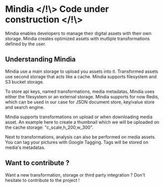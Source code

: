 # Mindia </!\\> Code under construction </!\\>

Mindia enables developers to manage their digital assets with their own storage. Mindia creates optimized assets with mutliple transformations defined by the user.

## Understanding Mindia

Mindia use a main storage to upload you assets into it. Transformed assets use second storage that acts like a cache. Mindia supports filesystem and S3 bucket storage.

To store api keys, named transformations, media metadatas, Mindia uses either the filesystem or an external storage. Mindia supports for now Redis, which can be used in our case for JSON document store, key/value store and search engine.

Mindia supports transformations on upload or when downloading media asset. An example here to create a thumbnail which we will be uploaded on the cache storage: "c_scale,h_200,w_300".

Next to transformations, analysis can also be performed on media assets. You can tag your pictures with Google Tagging. Tags will be stored on media's metadatas.

## Want to contribute ?

Want a new transformation, storage or third party integration ? Don't hesitate to contribute to
the project !
